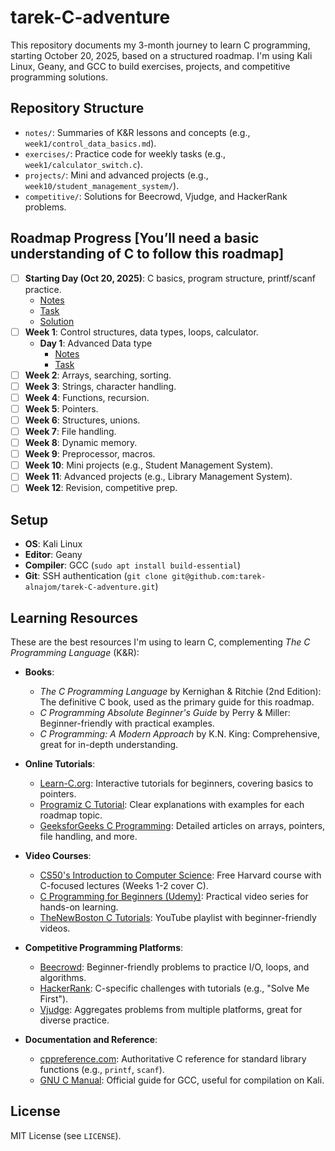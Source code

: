 # tarek-C-adventure

This repository documents my 3-month journey to learn C programming, starting October 20, 2025, based on a structured roadmap. I'm using Kali Linux, Geany, and GCC to build exercises, projects, and competitive programming solutions.

## Repository Structure
- `notes/`: Summaries of K&R lessons and concepts (e.g., `week1/control_data_basics.md`).
- `exercises/`: Practice code for weekly tasks (e.g., `week1/calculator_switch.c`).
- `projects/`: Mini and advanced projects (e.g., `week10/student_management_system/`).
- `competitive/`: Solutions for Beecrowd, Vjudge, and HackerRank problems.

## Roadmap Progress [You’ll need a basic understanding of C to follow this roadmap]
- [ ] **Starting Day (Oct 20, 2025)**: C basics, program structure, printf/scanf practice.
  - [Notes](notes/starting_day/Importance_structure-c.md)
  - [Task](exercises/starting_day/Task.md)
  - [Solution](exercises/starting_day/email_parser.c)
- [ ] **Week 1**: Control structures, data types, loops, calculator.
  - **Day 1**: Advanced Data type
    - [Notes](notes/1st_week/Advanced-datatype_day(1-2).md)
    - [Task](exercies/Week_1/)
- [ ] **Week 2**: Arrays, searching, sorting.
- [ ] **Week 3**: Strings, character handling.
- [ ] **Week 4**: Functions, recursion.
- [ ] **Week 5**: Pointers.
- [ ] **Week 6**: Structures, unions.
- [ ] **Week 7**: File handling.
- [ ] **Week 8**: Dynamic memory.
- [ ] **Week 9**: Preprocessor, macros.
- [ ] **Week 10**: Mini projects (e.g., Student Management System).
- [ ] **Week 11**: Advanced projects (e.g., Library Management System).
- [ ] **Week 12**: Revision, competitive prep.

## Setup
- **OS**: Kali Linux
- **Editor**: Geany
- **Compiler**: GCC (`sudo apt install build-essential`)
- **Git**: SSH authentication (`git clone git@github.com:tarek-alnajom/tarek-C-adventure.git`)

## Learning Resources
These are the best resources I'm using to learn C, complementing *The C Programming Language* (K&R):

- **Books**:
  - *The C Programming Language* by Kernighan & Ritchie (2nd Edition): The definitive C book, used as the primary guide for this roadmap.
  - *C Programming Absolute Beginner's Guide* by Perry & Miller: Beginner-friendly with practical examples.
  - *C Programming: A Modern Approach* by K.N. King: Comprehensive, great for in-depth understanding.

- **Online Tutorials**:
  - [Learn-C.org](https://www.learn-c.org/): Interactive tutorials for beginners, covering basics to pointers.
  - [Programiz C Tutorial](https://www.programiz.com/c-programming): Clear explanations with examples for each roadmap topic.
  - [GeeksforGeeks C Programming](https://www.geeksforgeeks.org/c-programming-language/): Detailed articles on arrays, pointers, file handling, and more.

- **Video Courses**:
  - [CS50's Introduction to Computer Science](https://cs50.harvard.edu/x/2025/): Free Harvard course with C-focused lectures (Weeks 1-2 cover C).
  - [C Programming for Beginners (Udemy)](https://www.udemy.com/course/c-programming-for-beginners/): Practical video series for hands-on learning.
  - [TheNewBoston C Tutorials](https://www.youtube.com/playlist?list=PL6gx4Cwl9DGBuKtLgPR_zWYx4jF4jL7kw): YouTube playlist with beginner-friendly videos.

- **Competitive Programming Platforms**:
  - [Beecrowd](https://www.beecrowd.com.br): Beginner-friendly problems to practice I/O, loops, and algorithms.
  - [HackerRank](https://www.hackerrank.com): C-specific challenges with tutorials (e.g., "Solve Me First").
  - [Vjudge](https://vjudge.net): Aggregates problems from multiple platforms, great for diverse practice.

- **Documentation and Reference**:
  - [cppreference.com](https://en.cppreference.com/w/c): Authoritative C reference for standard library functions (e.g., `printf`, `scanf`).
  - [GNU C Manual](https://www.gnu.org/software/gnu-c-manual/): Official guide for GCC, useful for compilation on Kali.

## License
MIT License (see `LICENSE`).

